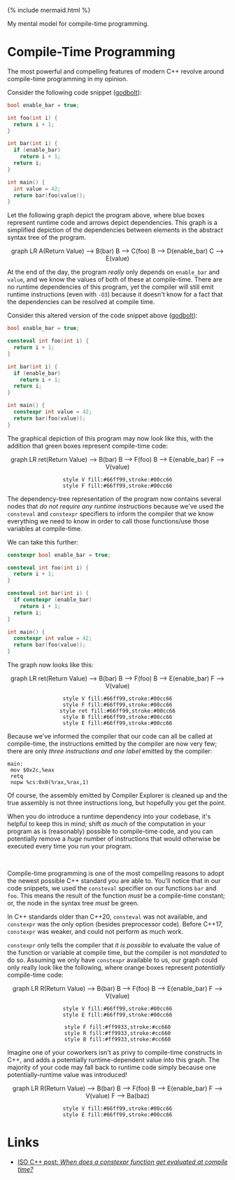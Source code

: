 <!--
layout: post
title: Mental Model for Compile-Time Programming
permalink: /compile-time-programming
category: c++
wip: true
cat: cs
-->

{% include mermaid.html %}

My mental model for compile-time programming.


# Compile-Time Programming

The most powerful and compelling features of modern C++ revolve around compile-time programming in my opinion.

Consider the following code snippet ([godbolt](https://godbolt.org/z/axj4f4Tz9)):

```cpp
bool enable_bar = true;

int foo(int i) {
  return i + 1;
}

int bar(int i) {
  if (enable_bar)
    return i + 1;
  return i;
}

int main() {
  int value = 42;
  return bar(foo(value));
}
```

Let the following graph depict the program above, where blue boxes represent runtime code and arrows depict dependencies.
This graph is a simplified depiction of the dependencies between elements in the abstract syntax tree of the program.

<center>
<div class="mermaid">
graph LR
    A(Return Value) --> B(bar)
    B --> C(foo)
    B --> D(enable_bar)
    C --> E(value)
</div>
</center>

At the end of the day, the program _really_ only depends on `enable_bar` and `value`, and we know the values of both of these at compile-time.
There are no runtime dependencies of this program, yet the compiler will still emit runtime instructions (even with `-O3`) because it doesn't know for a fact that the dependencies can be resolved at compile time.

Consider this altered version of the code snippet above ([godbolt](https://godbolt.org/z/s1Ycahn56)):

```cpp
bool enable_bar = true;

consteval int foo(int i) {
  return i + 1;
}

int bar(int i) {
  if (enable_bar)
    return i + 1;
  return i;
}

int main() {
  constexpr int value = 42;
  return bar(foo(value));
}
```

The graphical depiction of this program may now look like this, with the addition that green boxes represent compile-time code:

<center>
<div class="mermaid">
graph LR
    ret(Return Value) --> B(bar)
    B --> F(foo)
    B --> E(enable_bar)
    F --> V(value)

    style V fill:#66ff99,stroke:#00cc66
    style F fill:#66ff99,stroke:#00cc66
</div>
</center>

The dependency-tree representation of the program now contains several nodes that _do not require any runtime instructions_ because we've used the `consteval` and `constexpr` specifiers to inform the compiler that we know everything we need to know in order to call those functions/use those variables at compile-time.

We can take this further:

```cpp
constexpr bool enable_bar = true;

consteval int foo(int i) {
  return i + 1;
}

consteval int bar(int i) {
  if constexpr (enable_bar)
    return i + 1;
  return i;
}

int main() {
  constexpr int value = 42;
  return bar(foo(value));
}
```

The graph now looks like this:

<center>
<div class="mermaid">
graph LR
    ret(Return Value) --> B(bar)
    B --> F(foo)
    B --> E(enable_bar)
    F --> V(value)

    style V fill:#66ff99,stroke:#00cc66
    style F fill:#66ff99,stroke:#00cc66
    style ret fill:#66ff99,stroke:#00cc66
    style B fill:#66ff99,stroke:#00cc66
    style E fill:#66ff99,stroke:#00cc66
</div>
</center>

Because we've informed the compiler that our code can all be called at compile-time, the instructions emitted by the compiler are now very few; there are only _three instructions and one label_ emitted by the compiler:

```assembly
main:
 mov $0x2c,%eax
 retq 
 nopw %cs:0x0(%rax,%rax,1)
```

Of course, the assembly emitted by Compiler Explorer is cleaned up and the true assembly is not three instructions long, but hopefully you get the point.

When you do introduce a runtime dependency into your codebase, it's helpful to keep this in mind; shift _as much_ of the computation in your program as is (reasonably) possible to compile-time code, and you can potentially remove a _huge_ number of instructions that would otherwise be executed every time you run your program.

<br>

Compile-time programming is one of the most compelling reasons to adopt the newest possible C++ standard you are able to.
You'll notice that in our code snippets, we used the `consteval` specifier on our functions `bar` and `foo`.
This means the result of the function _must_ be a compile-time constant; or, the node in the syntax tree _must_ be green.

In C++ standards older than C++20, `consteval` was not available, and `constexpr` was the only option (besides preprocessor code).
Before C++17, `constexpr` was weaker, and could not perform as much work.

`constexpr` only tells the compiler that _it is possible_ to evaluate the value of the function or variable at compile time, but the compiler is not _mandated_ to do so.
Assuming we only have `constexpr` available to us, our graph could only really look like the following, where orange boxes represent _potentially_ compile-time code:

<center>
<div class="mermaid">
graph LR
    R(Return Value) --> B(bar)
    B --> F(foo)
    B --> E(enable_bar)
    F --> V(value)

    style V fill:#66ff99,stroke:#00cc66
    style E fill:#66ff99,stroke:#00cc66

    style F fill:#ff9933,stroke:#cc660
    style R fill:#ff9933,stroke:#cc660
    style B fill:#ff9933,stroke:#cc660
</div>
</center>

Imagine one of your coworkers isn't as privy to compile-time constructs in C++, and adds a potentially runtime-dependent value into this graph.
The majority of your code may fall back to runtime code simply because one potentially-runtime value was introduced!

<center>
<div class="mermaid">
graph LR
    R(Return Value) --> B(bar)
    B --> F(foo)
    B --> E(enable_bar)
    F --> V(value)
    F --> Ba(baz)

    style V fill:#66ff99,stroke:#00cc66
    style E fill:#66ff99,stroke:#00cc66
</div>
</center>

# Links

* [ISO C++ post: _When does a constexpr function get evaluated at compile time?_](https://isocpp.org/blog/2013/01/when-does-a-constexpr-function-get-evaluated-at-compile-time-stackoverflow)

